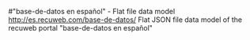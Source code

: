#"base-de-datos en español" - Flat file data model
http://es.recuweb.com/base-de-datos/
Flat JSON file data model of the recuweb portal "base-de-datos en español"
